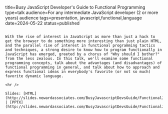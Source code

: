 title=Busy JavaScript Developer's Guide to Functional Programming
type=talk
audience=For any intermediate JavaScript developer (2 or more years) audience
tags=presentation, javascript,functional,language
date=2024-05-22
status=published
~~~~~~

With the rise of interest in JavaScript as more than just a hack to get the browser to do something more interesting than just plain HTML, and the parallel rise of interest in functional programming tactics and techniques, a strong desire to know how to program functionally in JavaScript has emerged, greeted by a chorus of "Why should I bother?" from the less zealous. In this talk, we'll examine some functional programming concepts, talk about the advantages (and disadvantages) of functional programming in general, and talk about how to approach and express functional ideas in everybody's favorite (or not so much) favorite dynamic language.
    
<hr />

Slides: [HTML](http://slides.newardassociates.com/BusyJavascriptDevsGuide/FunctionalJS.html) | [PPTX](http://slides.newardassociates.com/BusyJavascriptDevsGuide/FunctionalJS.pptx)
